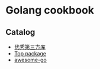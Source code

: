 # Golang cookbook

## Catalog

- [优秀第三方库](https://github.com/go-tyrion/wiki/blob/master/doc/third.md)
- [Top package](https://go-search.org/tops)
- [awesome-go](https://github.com/avelino/awesome-go)